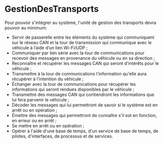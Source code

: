# GestionDesTransports

Pour pouvoir s'intégrer au système, l'unité de gestion des transports devra pouvoir au minimum:
- Servir de passerelle entre les éléments du système qui communiquent sur le réseau CAN et la tour de transmission qui communique avec le véhicule à l’aide d’un lien Wi-Fi/UDP ;
- Communiquer par lien série avec la tour de communications pour recevoir des messages en provenance du véhicule ou en sa direction ;
- Reconnaître et récupérer les messages CAN qui seront d'intérêts pour le véhicule ;
- Transmettre à la tour de communications l'information qu'elle aura récupérer à l'intention du véhicule ;
- Échanger avec la tour de communications pour récupérer les informations qui seront rendues disponibles par le véhicule ;
- Transmettre des messages CAN qui contiendront les informations que lui fera parvenir le véhicule ;
- Décoder les messages qui lui permettront de savoir si le système est en arrêt ou en opération ;
- Émettre des messages qui permettront de connaître s'il est en fonction, en erreur ou en arrêt ;
- Se mettre en arrêt ou en opération ;
- Opérer à l'aide d'une base de temps, d'un service de base de temps, de pilotes, d'interfaces, de processus et de services.
